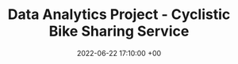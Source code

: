 ---
title: Data Analytics Project - Cyclistic Bike Sharing Service
date: 2022-06-22 17:10:00 +00
categories: [Project, Data]
tags: [project, data, analytics]     # TAG names should always be lowercase
---